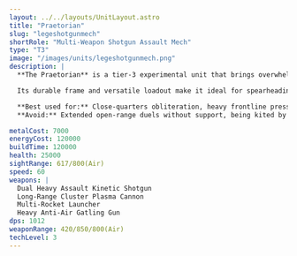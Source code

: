 ```yaml
---
layout: ../../layouts/UnitLayout.astro
title: "Praetorian"
slug: "legeshotgunmech"
shortRole: "Multi-Weapon Shotgun Assault Mech"
type: "T3"
image: "/images/units/legeshotgunmech.png"
description: |
  **The Praetorian** is a tier-3 experimental unit that brings overwhelming close- to mid-range firepower to the battlefield. Equipped with a dual heavy shotgun, long-range cluster plasma cannon, multi-rocket system, and a dedicated anti-air minigun, it can engage any target category effectively — air or ground.

  Its durable frame and versatile loadout make it ideal for spearheading assaults, obliterating fortifications, or holding key chokepoints. However, its relatively short weapon ranges and large frame require support from longer-range units or air coverage to reach full potential.

  **Best used for:** Close-quarters obliteration, heavy frontline pressure, area saturation  
  **Avoid:** Extended open-range duels without support, being kited by faster skirmishers

metalCost: 7000
energyCost: 120000
buildTime: 120000
health: 25000
sightRange: 617/800(Air)
speed: 60
weapons: |
  Dual Heavy Assault Kinetic Shotgun  
  Long-Range Cluster Plasma Cannon  
  Multi-Rocket Launcher  
  Heavy Anti-Air Gatling Gun
dps: 1012
weaponRange: 420/850/800(Air)
techLevel: 3
---
```

